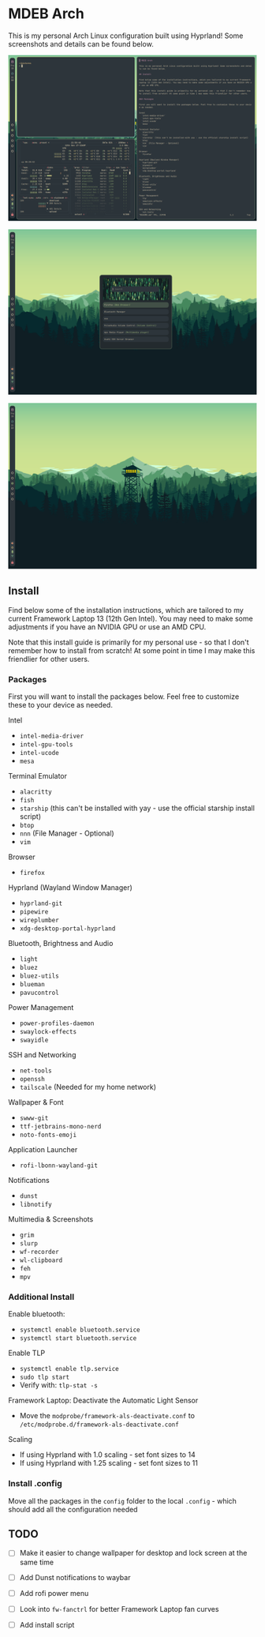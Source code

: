 # MDEB Arch

This is my personal Arch Linux configuration built using Hyprland! Some screenshots and details can be found below.

![screenshot of terminal layout](https://raw.githubusercontent.com/marco-debortoli/mdeb-arch/main/screenshots/terminal.png)

![screenshot of rofi layout](https://raw.githubusercontent.com/marco-debortoli/mdeb-arch/main/screenshots/rofi.png)

![screenshot of wallpaper](https://raw.githubusercontent.com/marco-debortoli/mdeb-arch/main/screenshots/wallpaper.png)

## Install

Find below some of the installation instructions, which are tailored to my current Framework Laptop 13 (12th Gen Intel). You may need to make some adjustments if you have an NVIDIA GPU or use an AMD CPU.

Note that this install guide is primarily for my personal use - so that I don't remember how to install from scratch! At some point in time I may make this friendlier for other users.

### Packages

First you will want to install the packages below. Feel free to customize these to your device as needed.

Intel
- `intel-media-driver`
- `intel-gpu-tools`
- `intel-ucode`
- `mesa`

Terminal Emulator
- `alacritty`
- `fish`
- `starship` (this can't be installed with yay - use the official starship install script)
- `btop`
- `nnn` (File Manager - Optional)
- `vim`

Browser
- `firefox`

Hyprland (Wayland Window Manager)
- `hyprland-git`
- `pipewire`
- `wireplumber`
- `xdg-desktop-portal-hyprland`

Bluetooth, Brightness and Audio
- `light`
- `bluez`
- `bluez-utils`
- `blueman`
- `pavucontrol`

Power Management
- `power-profiles-daemon`
- `swaylock-effects`
- `swayidle`

SSH and Networking
- `net-tools`
- `openssh`
- `tailscale` (Needed for my home network)

Wallpaper & Font
- `swww-git`
- `ttf-jetbrains-mono-nerd`
- `noto-fonts-emoji`

Application Launcher
- `rofi-lbonn-wayland-git`

Notifications
- `dunst`
- `libnotify`

Multimedia & Screenshots
- `grim`
- `slurp`
- `wf-recorder`
- `wl-clipboard`
- `feh`
- `mpv`

### Additional Install

Enable bluetooth:
- `systemctl enable bluetooth.service`
- `systemctl start bluetooth.service`

Enable TLP
- `systemctl enable tlp.service`
- `sudo tlp start`
- Verify with: `tlp-stat -s`

Framework Laptop: Deactivate the Automatic Light Sensor
- Move the `modprobe/framework-als-deactivate.conf` to `/etc/modprobe.d/framework-als-deactivate.conf`

Scaling
- If using Hyprland with 1.0 scaling - set font sizes to 14
- If using Hyprland with 1.25 scaling - set font sizes to 11

### Install .config

Move all the packages in the `config` folder to the local `.config` - which should add all the configuration needed

## TODO

- [ ] Make it easier to change wallpaper for desktop and lock screen at the same time
- [ ] Add Dunst notifications to waybar
- [ ] Add rofi power menu
- [ ] Look into `fw-fanctrl` for better Framework Laptop fan curves
- [ ] Add install script

